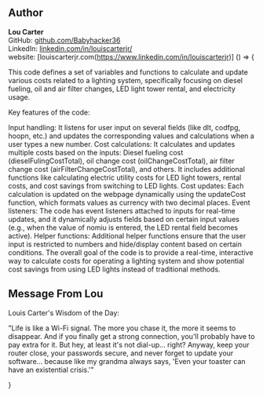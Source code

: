 ## Author
**Lou Carter**  
GitHub: [github.com/Babyhacker36](https://github.com/Babyhacker36)  
LinkedIn: [linkedin.com/in/louiscarterjr/](https://www.linkedin.com/in/louiscarterjr/)  
website:  [louiscarterjr.com(https://www.linkedin.com/in/louiscarterjr)] () => {

This code defines a set of variables and functions to calculate and update various costs related to a lighting system, specifically focusing on diesel fueling, oil and air filter changes, LED light tower rental, and electricity usage.

Key features of the code:

Input handling: It listens for user input on several fields (like dlt, codfpg, hoopn, etc.) and updates the corresponding values and calculations when a user types a new number.
Cost calculations: It calculates and updates multiple costs based on the inputs:
Diesel fueling cost (dieselFulingCostTotal), oil change cost (oilChangeCostTotal), air filter change cost (airFilterChangeCostTotal), and others.
It includes additional functions like calculating electric utility costs for LED light towers, rental costs, and cost savings from switching to LED lights.
Cost updates: Each calculation is updated on the webpage dynamically using the updateCost function, which formats values as currency with two decimal places.
Event listeners: The code has event listeners attached to inputs for real-time updates, and it dynamically adjusts fields based on certain input values (e.g., when the value of nomiu is entered, the LED rental field becomes active).
Helper functions: Additional helper functions ensure that the user input is restricted to numbers and hide/display content based on certain conditions.
The overall goal of the code is to provide a real-time, interactive way to calculate costs for operating a lighting system and show potential cost savings from using LED lights instead of traditional methods.

## Message From Lou

Louis Carter's Wisdom of the Day:

"Life is like a Wi-Fi signal. The more you chase it, the more it seems to disappear. And if you finally get a strong connection, you'll probably have to pay extra for it. But hey, at least it's not dial-up... right? Anyway, keep your router close, your passwords secure, and never forget to update your software... because like my grandma always says, 'Even your toaster can have an existential crisis.'"


}
